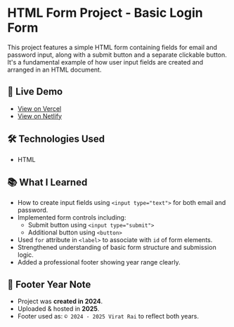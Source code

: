# HTML Form Project - Basic Login Form

This project features a simple HTML form containing fields for email and password input, along with a submit button and a separate clickable button. It's a fundamental example of how user input fields are created and arranged in an HTML document.

## 🔗 Live Demo

- [View on Vercel](#)  
- [View on Netlify](#)  

## 🛠️ Technologies Used

- HTML

## 📚 What I Learned

- How to create input fields using `<input type="text">` for both email and password.
- Implemented form controls including:
  - Submit button using `<input type="submit">`
  - Additional button using `<button>`
- Used `for` attribute in `<label>` to associate with `id` of form elements.
- Strengthened understanding of basic form structure and submission logic.
- Added a professional footer showing year range clearly.

## 📝 Footer Year Note

- Project was **created in 2024**.  
- Uploaded & hosted in **2025**.  
- Footer used as: `© 2024 - 2025 Virat Rai` to reflect both years.